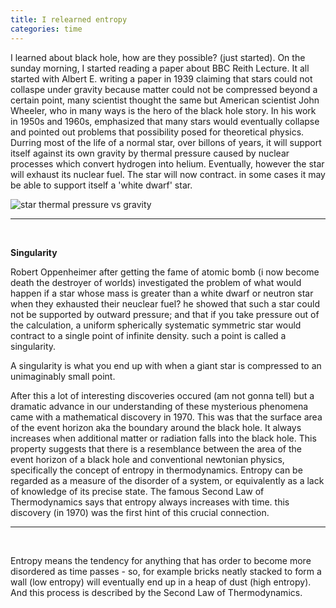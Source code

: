 ```yaml
---
title: I relearned entropy
categories: time
---
```


I learned about black hole, how are they possible? (just started). On the sunday morning, I started reading a paper about BBC Reith Lecture. It all started with Albert E. writing a paper in 1939 claiming that stars could not collaspe under gravity because matter could not be compressed beyond a certain point, many scientist thought the same but American scientist John Wheeler, who in many ways is the hero of the black hole story. In his work in 1950s and 1960s, emphasized that many stars would eventually collapse and pointed out problems that possibility posed for theoretical physics. Durring most of the life of a normal star, over billons of years, it will support itself against its own gravity by thermal pressure caused by nuclear processes which convert hydrogen into helium. Eventually, however the star will exhaust its nuclear fuel. The star will now contract. in some cases it may be able to support itself a 'white dwarf' star.

![star thermal pressure vs gravity](https://github.com/akash5100/blog/assets/53405133/b5de3dd3-1b27-44d9-bb7f-318dc01ca8e5)

---
<br />

**Singularity**

Robert Oppenheimer after getting the fame of atomic bomb (i now become death the destroyer of worlds) investigated the problem of what would happen if a star whose mass is greater than a white dwarf or neutron star when they exhausted their neuclear fuel? he showed that such a star could not be supported by outward pressure; and that if you take pressure out of the calculation, a uniform spherically systematic symmetric star would contract to a single point of infinite density. such a point is called a singularity.

A singularity is what you end up with when a giant star is compressed to an unimaginably small point.

After this a lot of interesting discoveries occured (am not gonna tell) but a dramatic advance in our understanding of these mysterious phenomena came with a mathematical discovery in 1970. This was that the surface area of the event horizon aka the boundary around the black hole. It always increases when additional matter or radiation falls into the black hole. This property suggests that there is a resemblance between the area of the event horizon of a black hole and conventional newtonian physics, specifically the concept of entropy in thermodynamics. Entropy can be regarded as a measure of the disorder of a system, or equivalently as a lack of knowledge of its precise state. The famous Second Law of Thermodynamics says that entropy always increases with time. this discovery (in 1970) was the first hint of this crucial connection.

---
<br />

Entropy means the tendency for anything that has order to become more disordered as time passes - so, for example bricks neatly stacked to form a wall (low entropy) will eventually end up in a heap of dust (high entropy). And this process is described by the Second Law of Thermodynamics.
